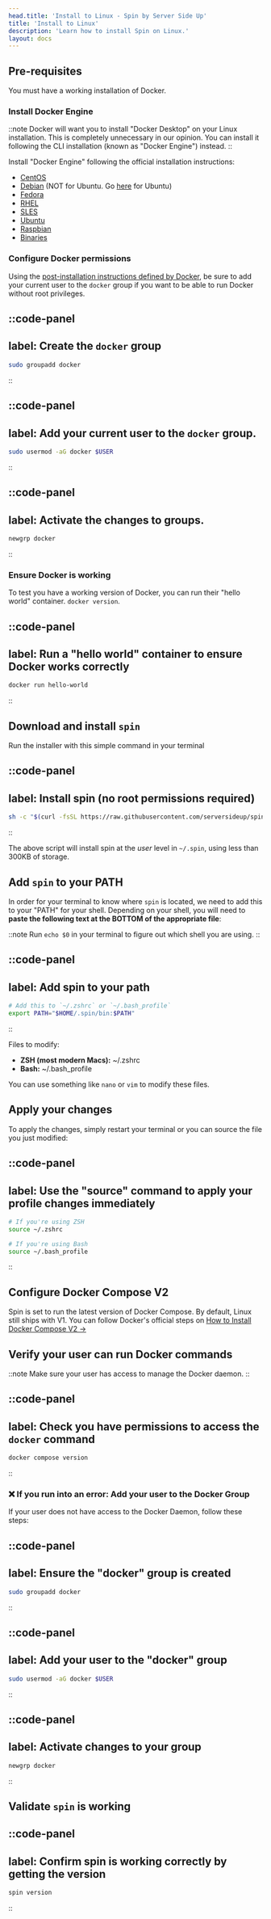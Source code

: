 ```yaml
---
head.title: 'Install to Linux - Spin by Server Side Up'
title: 'Install to Linux'
description: 'Learn how to install Spin on Linux.'
layout: docs
---
```


## Pre-requisites
You must have a working installation of Docker.

### Install Docker Engine

::note
Docker will want you to install "Docker Desktop" on your Linux installation. This is completely unnecessary in our opinion. You can install it following the CLI installation (known as "Docker Engine") instead. 
::

Install "Docker Engine" following the official installation instructions:
- [CentOS](https://docs.docker.com/engine/install/centos/)
- [Debian](https://docs.docker.com/engine/install/debian/) (NOT for Ubuntu. Go [here](https://docs.docker.com/engine/install/ubuntu/) for Ubuntu)
- [Fedora](https://docs.docker.com/engine/install/fedora/)
- [RHEL](https://docs.docker.com/engine/install/rhel/)
- [SLES](https://docs.docker.com/engine/install/sles/)
- [Ubuntu](https://docs.docker.com/engine/install/ubuntu/)
- [Raspbian](https://docs.docker.com/engine/install/raspberry-pi-os/)
- [Binaries](https://docs.docker.com/engine/install/binaries/)

### Configure Docker permissions
Using the [post-installation instructions defined by Docker](https://docs.docker.com/engine/install/linux-postinstall/), be sure to add your current user to the `docker` group if you want to be able to run Docker without root privileges.

::code-panel
---
label: Create the `docker` group
---
```bash
sudo groupadd docker
```
::

::code-panel
---
label: Add your current user to the `docker` group.
---
```bash
sudo usermod -aG docker $USER
```
::

::code-panel
---
label: Activate the changes to groups.
---
```bash
newgrp docker
```
::

### Ensure Docker is working
To test you have a working version of Docker, you can run their "hello world" container. `docker version`.

::code-panel
---
label: Run a "hello world" container to ensure Docker works correctly
---
```bash
docker run hello-world
```
::

## Download and install `spin`
Run the installer with this simple command in your terminal

::code-panel
---
label: Install spin (no root permissions required)
---
```bash
sh -c "$(curl -fsSL https://raw.githubusercontent.com/serversideup/spin/main/tools/install.sh)"
```
::

The above script will install spin at the _user_ level in `~/.spin`, using less than 300KB of storage.

## Add `spin` to your PATH
In order for your terminal to know where `spin` is located, we need to add this to your "PATH" for your shell. Depending on your shell, you will need to **paste the following text at the BOTTOM of the appropriate file**:

::note
Run `echo $0` in your terminal to figure out which shell you are using.
::


::code-panel
---
label: Add spin to your path
---
```bash
# Add this to `~/.zshrc` or `~/.bash_profile`
export PATH="$HOME/.spin/bin:$PATH"
```
::

Files to modify:
- **ZSH (most modern Macs):** ~/.zshrc
- **Bash:** ~/.bash_profile

You can use something like `nano` or `vim` to modify these files.

## Apply your changes
To apply the changes, simply restart your terminal or you can source the file you just modified:

::code-panel
---
label: Use the "source" command to apply your profile changes immediately
---
```bash
# If you're using ZSH
source ~/.zshrc

# If you're using Bash
source ~/.bash_profile
```
::

## Configure Docker Compose V2
Spin is set to run the latest version of Docker Compose. By default, Linux still ships with V1. You can follow Docker's official steps on [ How to Install Docker Compose V2 →](https://docs.docker.com/compose/cli-command/#install-on-linux)

## Verify your user can run Docker commands
::note
Make sure your user has access to manage the Docker daemon.
::

::code-panel
---
label: Check you have permissions to access the `docker` command
---
```bash
docker compose version
```
::

### ❌ If you run into an error: Add your user to the Docker Group
If your user does not have access to the Docker Daemon, follow these steps:

::code-panel
---
label: Ensure the "docker" group is created
---
```bash
sudo groupadd docker
```
::

::code-panel
---
label: Add your user to the "docker" group
---
```bash
sudo usermod -aG docker $USER
```
::

::code-panel
---
label: Activate changes to your group
---
```bash
newgrp docker
```
::

## Validate `spin` is working


::code-panel
---
label: Confirm spin is working correctly by getting the version
---
```bash
spin version
```
::